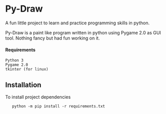 
# Py-Draw

A fun little project to learn and practice programming skills in python.

Py-Draw is a paint like program written in python using Pygame 2.0 as GUI tool. Nothing fancy but had fun working on it.

#### Requirements

    Python 3
    Pygame 2.0
    tkinter (for linux)
    
## Installation

To install project dependencies

```
   python -m pip install -r requirements.txt
```
    